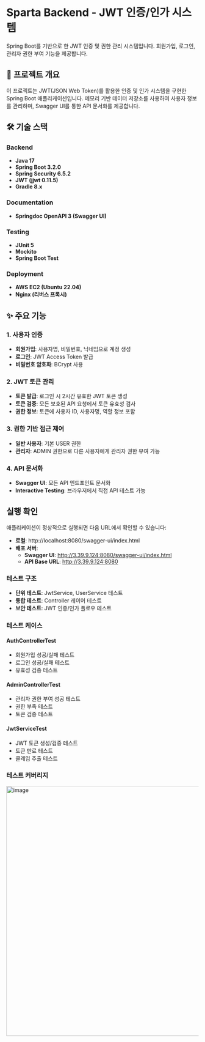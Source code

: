 # Sparta Backend - JWT 인증/인가 시스템

Spring Boot를 기반으로 한 JWT 인증 및 권한 관리 시스템입니다. 회원가입, 로그인, 관리자 권한 부여 기능을 제공합니다.


## 🎯 프로젝트 개요

이 프로젝트는 JWT(JSON Web Token)를 활용한 인증 및 인가 시스템을 구현한 Spring Boot 애플리케이션입니다.
메모리 기반 데이터 저장소를 사용하여 사용자 정보를 관리하며, Swagger UI를 통한 API 문서화를 제공합니다.

## 🛠 기술 스택

### Backend
- **Java 17**
- **Spring Boot 3.2.0**
- **Spring Security 6.5.2**
- **JWT (jjwt 0.11.5)**
- **Gradle 8.x**

### Documentation
- **Springdoc OpenAPI 3 (Swagger UI)**

### Testing
- **JUnit 5**
- **Mockito**
- **Spring Boot Test**

### Deployment
- **AWS EC2 (Ubuntu 22.04)**
- **Nginx (리버스 프록시)**

## ✨ 주요 기능

### 1. 사용자 인증
- **회원가입**: 사용자명, 비밀번호, 닉네임으로 계정 생성
- **로그인**: JWT Access Token 발급
- **비밀번호 암호화**: BCrypt 사용

### 2. JWT 토큰 관리
- **토큰 발급**: 로그인 시 2시간 유효한 JWT 토큰 생성
- **토큰 검증**: 모든 보호된 API 요청에서 토큰 유효성 검사
- **권한 정보**: 토큰에 사용자 ID, 사용자명, 역할 정보 포함

### 3. 권한 기반 접근 제어
- **일반 사용자**: 기본 USER 권한
- **관리자**: ADMIN 권한으로 다른 사용자에게 관리자 권한 부여 가능

### 4. API 문서화
- **Swagger UI**: 모든 API 엔드포인트 문서화
- **Interactive Testing**: 브라우저에서 직접 API 테스트 가능

## 실행 확인

애플리케이션이 정상적으로 실행되면 다음 URL에서 확인할 수 있습니다:

- **로컬**: http://localhost:8080/swagger-ui/index.html
- **배포 서버**:
    - **Swagger UI**: http://3.39.9.124:8080/swagger-ui/index.html
    - **API Base URL**: http://3.39.9.124:8080


### 테스트 구조

- **단위 테스트**: JwtService, UserService 테스트
- **통합 테스트**: Controller 레이어 테스트
- **보안 테스트**: JWT 인증/인가 플로우 테스트

### 테스트 케이스

#### AuthControllerTest
- 회원가입 성공/실패 테스트
- 로그인 성공/실패 테스트
- 유효성 검증 테스트

#### AdminControllerTest
- 관리자 권한 부여 성공 테스트
- 권한 부족 테스트
- 토큰 검증 테스트

#### JwtServiceTest
- JWT 토큰 생성/검증 테스트
- 토큰 만료 테스트
- 클레임 추출 테스트

### 테스트 커버리지

<img width="1452" height="654" alt="image" src="https://github.com/user-attachments/assets/800c9654-7b88-4cc0-a9da-7f21a5a14193" />

